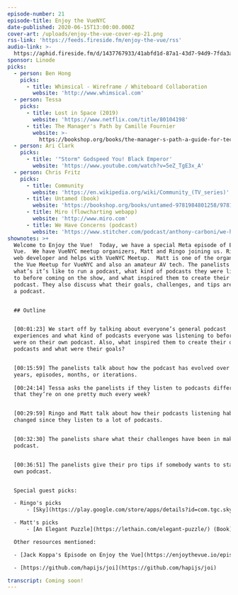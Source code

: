 ```yaml
---
episode-number: 21
episode-title: Enjoy the VueNYC
date-published: 2020-06-15T13:00:00.000Z
cover-art: /uploads/enjoy-the-vue-cover-ep-21.png
rss-link: 'https://feeds.fireside.fm/enjoy-the-vue/rss'
audio-link: >-
  https://aphid.fireside.fm/d/1437767933/41abfd1d-87a1-43d7-94d9-7fda3a5120e1/b6d7affb-65d2-4c4f-96c7-df7975691432.mp3
sponsor: Linode
picks:
  - person: Ben Hong
    picks:
      - title: Whimsical - Wireframe / Whiteboard Collaboration
        website: 'http://www.whimsical.com'
  - person: Tessa
    picks:
      - title: Lost in Space (2019)
        website: 'https://www.netflix.com/title/80104198'
      - title: The Manager's Path by Camille Fournier
        website: >-
          https://bookshop.org/books/the-manager-s-path-a-guide-for-tech-leaders-navigating-growth-and-change/9781491973899
  - person: Ari Clark
    picks:
      - title: '"Storm" Godspeed You! Black Emperor'
        website: 'https://www.youtube.com/watch?v=5eZ_TgE3x_A'
  - person: Chris Fritz
    picks:
      - title: Community
        website: 'https://en.wikipedia.org/wiki/Community_(TV_series)'
      - title: Untamed (book)
        website: 'https://bookshop.org/books/untamed-9781984801258/9781984801258'
      - title: Miro (flowcharting webapp)
        website: 'http://www.miro.com'
      - title: We Have Concerns (podcast)
        website: 'https://www.stitcher.com/podcast/anthony-carboni/we-have-concerns'
shownotes: >+
  Welcome to Enjoy the Vue!  Today, we have a special Meta episode of Enjoy the
  Vue.  We have VueNYC meetup organizers, Matt and Ringo joining us. Ringo is a
  web developer and helps with VueNYC Meetup.  Matt is one of the organizers of
  the Vue Meetup for VueNYC and also an amateur AV tech. The panelists discuss
  what’s it’s like to run a podcast, what kind of podcasts they were listening
  to before coming on the show, and what inspired them to create their own
  podcast. They also discuss what their goals, challenges, and tips are to start
  a podcast.  


  ## Outline


  [00:01:23] We start off by talking about everyone’s general podcast
  experiences and what kind of podcasts everyone was listening to before they
  were on their own podcast. Also, what inspired them to create their own
  podcasts and what were their goals?     


  [00:15:59] The panelists talk about how the podcast has evolved over the
  years, episodes, months, or iterations.
   
  [00:24:14] Tessa asks the panelists if they listen to podcasts differently now
  that they’re on one pretty much every week? 


  [00:29:59] Ringo and Matt talk about how their podcasts listening habits have
  changed since they listen to a lot of podcasts.


  [00:32:30] The panelists share what their challenges have been in making the
  podcast. 


  [00:36:51] The panelists give their pro tips if somebody wants to start their
  own podcast.


  Special guest picks:

  - Ringo's picks
      - [Sky](https://play.google.com/store/apps/details?id=com.tgc.sky.android&hl=en_US) (Android, iOS) adventure game

  - Matt's picks
      - [An Elegant Puzzle](https://lethain.com/elegant-puzzle/) (Book) Book about the art of managing in software companies

  Other resources mentioned:

  - [Jack Koppa's Episode on Enjoy the Vue](https://enjoythevue.io/episodes/16/)

  - [https://github.com/hapijs/joi](https://github.com/hapijs/joi)

transcript: Coming soon!
---
```

